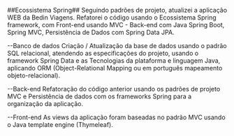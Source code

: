 ##Ecossistema Spring##
Seguindo padrões de projeto, atualizei a aplicação WEB da Bedin Viagens. Refatorei o código usando o Ecossistema Spring framework, com Front-end usando MVC - Back-end com Java Spring Boot, Spring MVC, Persistência de Dados com Spring Data JPA. 

--Banco de dados 
Criação / Atualização da base de dados usando o padrão SQL relacional, atendendo as especificações do projeto, usando o framework Spring Data e as Tecnologias da plataforma e linguagem Java, aplicando ORM (Object-Relational Mapping ou em português mapeamento objeto-relacional).  
 
--Back-end 
Refatoração do código anterior usando os padrões de projeto MVC e Persistência de dados com os frameworks Spring para a organização da aplicação. 
  
--Front-end 
As views da aplicação foram baseadas no padrão MVC usando o Java template engine (Thymeleaf).  
